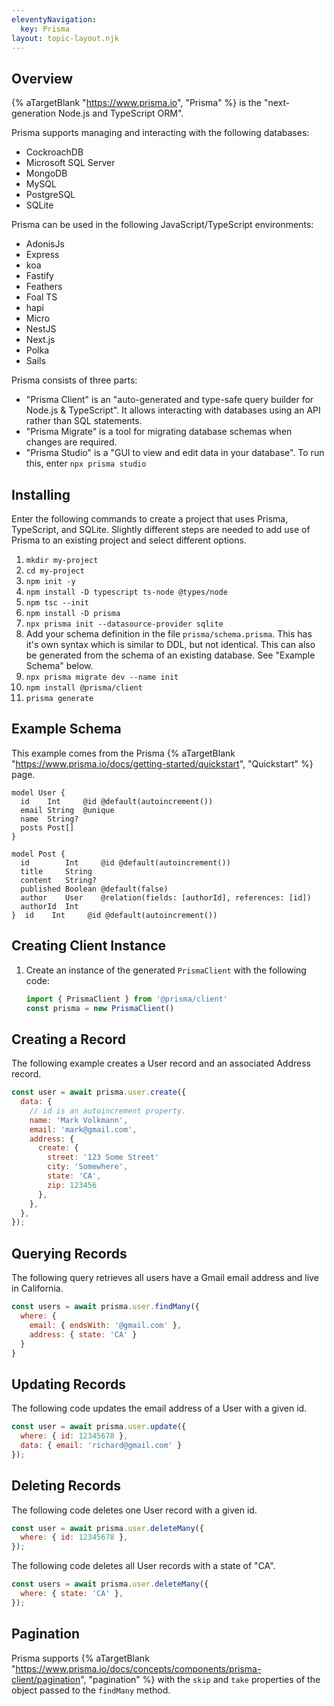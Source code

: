 ```yaml
---
eleventyNavigation:
  key: Prisma
layout: topic-layout.njk
---
```


## Overview

{% aTargetBlank "https://www.prisma.io", "Prisma" %} is the
"next-generation Node.js and TypeScript ORM".

Prisma supports managing and interacting with the following databases:

- CockroachDB
- Microsoft SQL Server
- MongoDB
- MySQL
- PostgreSQL
- SQLite

Prisma can be used in the following JavaScript/TypeScript environments:

- AdonisJs
- Express
- koa
- Fastify
- Feathers
- Foal TS
- hapi
- Micro
- NestJS
- Next.js
- Polka
- Sails

Prisma consists of three parts:

- "Prisma Client" is an "auto-generated and type-safe query builder
  for Node.js & TypeScript".
  It allows interacting with databases using an API rather than SQL statements.
- "Prisma Migrate" is a tool for migrating database schemas
  when changes are required.
- "Prisma Studio" is a "GUI to view and edit data in your database".
  To run this, enter `npx prisma studio`

## Installing

Enter the following commands to create a project
that uses Prisma, TypeScript, and SQLite.
Slightly different steps are needed to add use of Prisma to an existing project
and select different options.

1. `mkdir my-project`
1. `cd my-project`
1. `npm init -y`
1. `npm install -D typescript ts-node @types/node`
1. `npm tsc --init`
1. `npm install -D prisma`
1. `npx prisma init --datasource-provider sqlite`
1. Add your schema definition in the file `prisma/schema.prisma`.
   This has it's own syntax which is similar to DDL, but not identical.
   This can also be generated from the schema of an existing database.
   See "Example Schema" below.
1. `npx prisma migrate dev --name init`
1. `npm install @prisma/client`
1. `prisma generate`

## Example Schema

This example comes from the Prisma {% aTargetBlank
"https://www.prisma.io/docs/getting-started/quickstart", "Quickstart" %} page.

```
model User {
  id    Int     @id @default(autoincrement())
  email String  @unique
  name  String?
  posts Post[]
}

model Post {
  id        Int     @id @default(autoincrement())
  title     String
  content   String?
  published Boolean @default(false)
  author    User    @relation(fields: [authorId], references: [id])
  authorId  Int
}  id    Int     @id @default(autoincrement())
```

## Creating Client Instance

1. Create an instance of the generated `PrismaClient` with the following code:

   ```js
   import { PrismaClient } from '@prisma/client'
   const prisma = new PrismaClient()
   ```

## Creating a Record

The following example creates a User record and an associated Address record.

```js
const user = await prisma.user.create({
  data: {
    // id is an autoincrement property.
    name: 'Mark Volkmann',
    email: 'mark@gmail.com',
    address: {
      create: {
        street: '123 Some Street'
        city: 'Somewhere',
        state: 'CA',
        zip: 123456
      },
    },
  },
});
```

## Querying Records

The following query retrieves all users have a Gmail email address
and live in California.

```js
const users = await prisma.user.findMany({
  where: {
    email: { endsWith: '@gmail.com' },
    address: { state: 'CA' }
  }
}
```

## Updating Records

The following code updates the email address of a User with a given id.

```js
const user = await prisma.user.update({
  where: { id: 12345678 },
  data: { email: 'richard@gmail.com' }
});
```

## Deleting Records

The following code deletes one User record with a given id.

```js
const user = await prisma.user.deleteMany({
  where: { id: 12345678 },
});
```

The following code deletes all User records with a state of "CA".

```js
const users = await prisma.user.deleteMany({
  where: { state: 'CA' },
});
```

## Pagination

Prisma supports {% aTargetBlank
"https://www.prisma.io/docs/concepts/components/prisma-client/pagination",
"pagination" %} with the `skip` and `take` properties
of the object passed to the `findMany` method.
